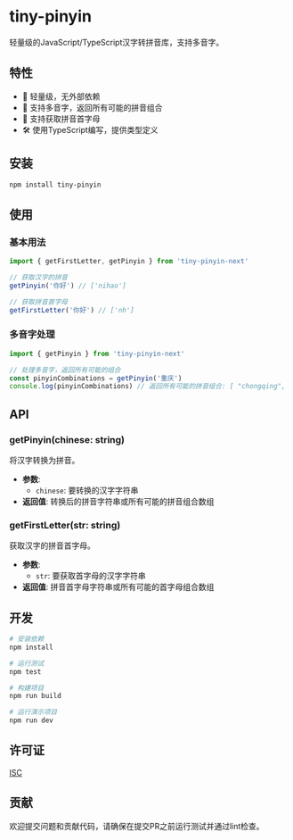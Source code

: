 # tiny-pinyin

轻量级的JavaScript/TypeScript汉字转拼音库，支持多音字。

## 特性

- 🚀 轻量级，无外部依赖
- 🔄 支持多音字，返回所有可能的拼音组合
- 📝 支持获取拼音首字母
- 🛠️ 使用TypeScript编写，提供类型定义

## 安装

```sh
npm install tiny-pinyin
```

## 使用

### 基本用法

```js
import { getFirstLetter, getPinyin } from 'tiny-pinyin-next'

// 获取汉字的拼音
getPinyin('你好') // ['nihao']

// 获取拼音首字母
getFirstLetter('你好') // ['nh']
```

### 多音字处理

```js
import { getPinyin } from 'tiny-pinyin-next'

// 处理多音字，返回所有可能的组合
const pinyinCombinations = getPinyin('重庆')
console.log(pinyinCombinations) // 返回所有可能的拼音组合: [ "chongqing", "zhongqing" ]
```

## API

### getPinyin(chinese: string)

将汉字转换为拼音。

- **参数**:
  - `chinese`: 要转换的汉字字符串
- **返回值**: 转换后的拼音字符串或所有可能的拼音组合数组

### getFirstLetter(str: string)

获取汉字的拼音首字母。

- **参数**:
  - `str`: 要获取首字母的汉字字符串
- **返回值**: 拼音首字母字符串或所有可能的首字母组合数组

## 开发

```sh
# 安装依赖
npm install

# 运行测试
npm test

# 构建项目
npm run build

# 运行演示项目
npm run dev
```

## 许可证

[ISC](https://opensource.org/licenses/ISC)

## 贡献

欢迎提交问题和贡献代码，请确保在提交PR之前运行测试并通过lint检查。
